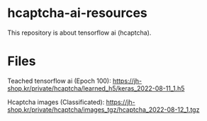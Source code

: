 # hcaptcha-ai-resources

This repository is about tensorflow ai (hcaptcha).


# Files

Teached tensorflow ai (Epoch 100):
https://jh-shop.kr/private/hcaptcha/learned_h5/keras_2022-08-11_1.h5

Hcaptcha images (Classificated):
https://jh-shop.kr/private/hcaptcha/images_tgz/hcaptcha_2022-08-12_1.tgz
